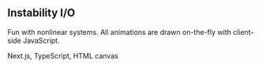 ## Instability I/O

Fun with nonlinear systems. All animations are drawn on-the-fly with client-side JavaScript.

Next.js, TypeScript, HTML canvas
